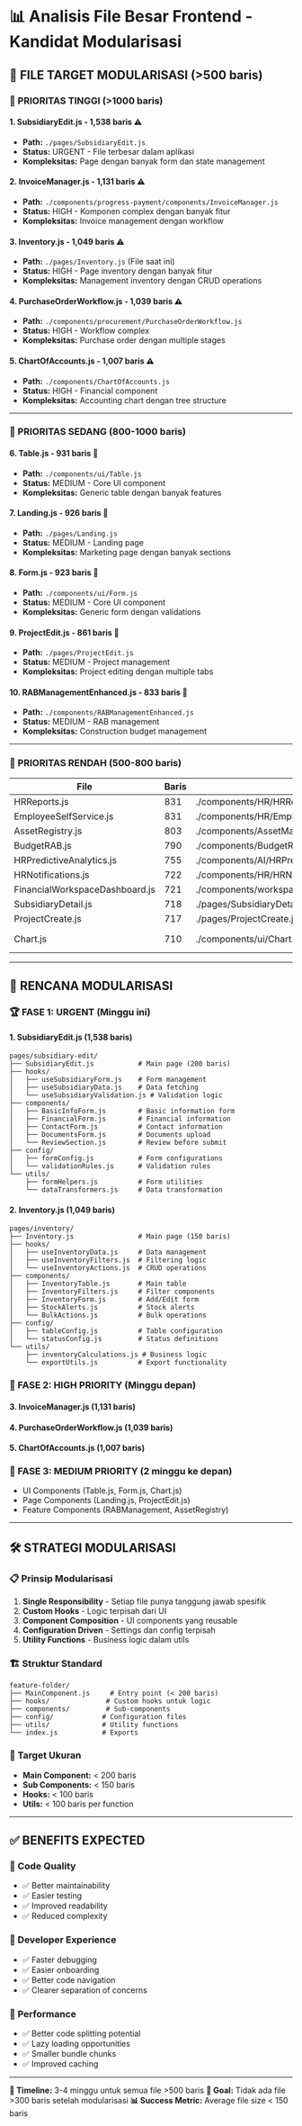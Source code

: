 # 📊 Analisis File Besar Frontend - Kandidat Modularisasi

## 🎯 **FILE TARGET MODULARISASI (>500 baris)**

### **📁 PRIORITAS TINGGI (>1000 baris)**

#### 1. **SubsidiaryEdit.js** - 1,538 baris ⚠️
- **Path:** `./pages/SubsidiaryEdit.js`
- **Status:** URGENT - File terbesar dalam aplikasi
- **Kompleksitas:** Page dengan banyak form dan state management

#### 2. **InvoiceManager.js** - 1,131 baris ⚠️
- **Path:** `./components/progress-payment/components/InvoiceManager.js`
- **Status:** HIGH - Komponen complex dengan banyak fitur
- **Kompleksitas:** Invoice management dengan workflow

#### 3. **Inventory.js** - 1,049 baris ⚠️
- **Path:** `./pages/Inventory.js` (File saat ini)
- **Status:** HIGH - Page inventory dengan banyak fitur
- **Kompleksitas:** Management inventory dengan CRUD operations

#### 4. **PurchaseOrderWorkflow.js** - 1,039 baris ⚠️
- **Path:** `./components/procurement/PurchaseOrderWorkflow.js`
- **Status:** HIGH - Workflow complex
- **Kompleksitas:** Purchase order dengan multiple stages

#### 5. **ChartOfAccounts.js** - 1,007 baris ⚠️
- **Path:** `./components/ChartOfAccounts.js`
- **Status:** HIGH - Financial component
- **Kompleksitas:** Accounting chart dengan tree structure

---

### **📁 PRIORITAS SEDANG (800-1000 baris)**

#### 6. **Table.js** - 931 baris 🔶
- **Path:** `./components/ui/Table.js`
- **Status:** MEDIUM - Core UI component
- **Kompleksitas:** Generic table dengan banyak features

#### 7. **Landing.js** - 926 baris 🔶
- **Path:** `./pages/Landing.js`
- **Status:** MEDIUM - Landing page
- **Kompleksitas:** Marketing page dengan banyak sections

#### 8. **Form.js** - 923 baris 🔶
- **Path:** `./components/ui/Form.js`
- **Status:** MEDIUM - Core UI component
- **Kompleksitas:** Generic form dengan validations

#### 9. **ProjectEdit.js** - 861 baris 🔶
- **Path:** `./pages/ProjectEdit.js`
- **Status:** MEDIUM - Project management
- **Kompleksitas:** Project editing dengan multiple tabs

#### 10. **RABManagementEnhanced.js** - 833 baris 🔶
- **Path:** `./components/RABManagementEnhanced.js`
- **Status:** MEDIUM - RAB management
- **Kompleksitas:** Construction budget management

---

### **📁 PRIORITAS RENDAH (500-800 baris)**

| File | Baris | Path | Type | Priority |
|------|-------|------|------|----------|
| HRReports.js | 831 | ./components/HR/HRReports.js | Component | LOW |
| EmployeeSelfService.js | 831 | ./components/HR/EmployeeSelfService.js | Component | LOW |
| AssetRegistry.js | 803 | ./components/AssetManagement/AssetRegistry.js | Component | MEDIUM |
| BudgetRAB.js | 790 | ./components/BudgetRAB.js | Component | MEDIUM |
| HRPredictiveAnalytics.js | 755 | ./components/AI/HRPredictiveAnalytics.js | Component | LOW |
| HRNotifications.js | 722 | ./components/HR/HRNotifications.js | Component | LOW |
| FinancialWorkspaceDashboard.js | 721 | ./components/workspace/FinancialWorkspaceDashboard.js | Component | MEDIUM |
| SubsidiaryDetail.js | 718 | ./pages/SubsidiaryDetail.js | Page | MEDIUM |
| ProjectCreate.js | 717 | ./pages/ProjectCreate.js | Page | MEDIUM |
| Chart.js | 710 | ./components/ui/Chart.js | UI Component | LOW |

---

## 🎯 **RENCANA MODULARISASI**

### **🏆 FASE 1: URGENT (Minggu ini)**

#### **1. SubsidiaryEdit.js (1,538 baris)**
```
pages/subsidiary-edit/
├── SubsidiaryEdit.js           # Main page (200 baris)
├── hooks/
│   ├── useSubsidiaryForm.js    # Form management
│   ├── useSubsidiaryData.js    # Data fetching
│   └── useSubsidiaryValidation.js # Validation logic
├── components/
│   ├── BasicInfoForm.js        # Basic information form
│   ├── FinancialForm.js        # Financial information
│   ├── ContactForm.js          # Contact information
│   ├── DocumentsForm.js        # Documents upload
│   └── ReviewSection.js        # Review before submit
├── config/
│   ├── formConfig.js           # Form configurations
│   └── validationRules.js      # Validation rules
└── utils/
    ├── formHelpers.js          # Form utilities
    └── dataTransformers.js     # Data transformation
```

#### **2. Inventory.js (1,049 baris)**
```
pages/inventory/
├── Inventory.js                # Main page (150 baris)
├── hooks/
│   ├── useInventoryData.js     # Data management
│   ├── useInventoryFilters.js  # Filtering logic
│   └── useInventoryActions.js  # CRUD operations
├── components/
│   ├── InventoryTable.js       # Main table
│   ├── InventoryFilters.js     # Filter components
│   ├── InventoryForm.js        # Add/Edit form
│   ├── StockAlerts.js          # Stock alerts
│   └── BulkActions.js          # Bulk operations
├── config/
│   ├── tableConfig.js          # Table configuration
│   └── statusConfig.js         # Status definitions
└── utils/
    ├── inventoryCalculations.js # Business logic
    └── exportUtils.js          # Export functionality
```

### **🚀 FASE 2: HIGH PRIORITY (Minggu depan)**

#### **3. InvoiceManager.js (1,131 baris)**
#### **4. PurchaseOrderWorkflow.js (1,039 baris)**
#### **5. ChartOfAccounts.js (1,007 baris)**

### **🔧 FASE 3: MEDIUM PRIORITY (2 minggu ke depan)**
- UI Components (Table.js, Form.js, Chart.js)
- Page Components (Landing.js, ProjectEdit.js)
- Feature Components (RABManagement, AssetRegistry)

---

## 🛠️ **STRATEGI MODULARISASI**

### **📋 Prinsip Modularisasi**
1. **Single Responsibility** - Setiap file punya tanggung jawab spesifik
2. **Custom Hooks** - Logic terpisah dari UI
3. **Component Composition** - UI components yang reusable
4. **Configuration Driven** - Settings dan config terpisah
5. **Utility Functions** - Business logic dalam utils

### **🏗️ Struktur Standard**
```
feature-folder/
├── MainComponent.js     # Entry point (< 200 baris)
├── hooks/              # Custom hooks untuk logic
├── components/         # Sub-components
├── config/            # Configuration files
├── utils/             # Utility functions
└── index.js           # Exports
```

### **📏 Target Ukuran**
- **Main Component:** < 200 baris
- **Sub Components:** < 150 baris
- **Hooks:** < 100 baris
- **Utils:** < 100 baris per function

---

## ✅ **BENEFITS EXPECTED**

### **🎯 Code Quality**
- ✅ Better maintainability
- ✅ Easier testing
- ✅ Improved readability
- ✅ Reduced complexity

### **👥 Developer Experience**
- ✅ Faster debugging
- ✅ Easier onboarding
- ✅ Better code navigation
- ✅ Clearer separation of concerns

### **🚀 Performance**
- ✅ Better code splitting potential
- ✅ Lazy loading opportunities
- ✅ Smaller bundle chunks
- ✅ Improved caching

---

**📅 Timeline:** 3-4 minggu untuk semua file >500 baris
**🎯 Goal:** Tidak ada file >300 baris setelah modularisasi
**📊 Success Metric:** Average file size < 150 baris